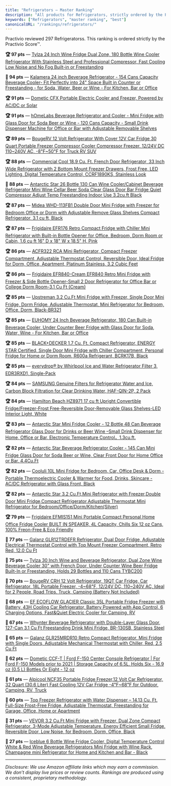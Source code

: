```yaml
---
title: "Refrigerators — Master Ranking"
description: "All products for Refrigerators, strictly ordered by the Practivio Score™."
keywords: ["Refrigerators", "master ranking", "best"]
canonicalURL: "/rankings/refrigerators/"
---
```


Practivio reviewed 297 Refrigeratorss. This ranking is ordered strictly by the Practivio Score™.

**🏆 97 pts** — [Tylza 24 Inch Wine Fridge Dual Zone, 180 Bottle Wine Cooler Refrigerator With Stainless Steel and Professional Compressor, Fast Cooling Low Noise and No Fog Built-in or Freestanding](/products/tylza-24-inch-wine-fridge-dual-zone-180-bottle-wine-cooler-refrigerator-with-stainless-steel-and-professional-compressor-fast-cooling-low-noise-and-no-fog-built-in-or-freestanding-B09NBWS5P4/)

**💎 94 pts** — [Kalamera 24 inch Beverage Refrigerator - 154 Cans Capacity Beverage Cooler- Fit Perfectly into 24" Space Built in Counter or Freestanding - for Soda, Water, Beer or Wine - For Kitchen, Bar or Office](/products/kalamera-24-inch-beverage-refrigerator-154-cans-capacity-beverage-cooler-fit-perfectly-into-24-space-built-in-counter-or-freestanding-for-soda-water-beer-or-wine-for-kitchen-bar-or-office-B01N9RPCT5/)

**🏆 91 pts** — [Dometic CFX Portable Electric Cooler and Freezer, Powered by AC/DC or Solar](/products/dometic-cfx-portable-electric-cooler-and-freezer-powered-by-acdc-or-solar-B083V6M9G8/)

**🏆 91 pts** — [hOmeLabs Beverage Refrigerator and Cooler - Mini Fridge with Glass Door for Soda Beer or Wine - 120 Cans Capacity - Small Drink Dispenser Machine for Office or Bar with Adjustable Removable Shelves](/products/homelabs-beverage-refrigerator-and-cooler-mini-fridge-with-glass-door-for-soda-beer-or-wine-120-cans-capacity-small-drink-dispenser-machine-for-office-or-bar-with-adjustable-removable-shelves-B0786TJC33/)

**🏆 89 pts** — [BougeRV 12 Volt Refrigerator With Cover 12V Car Fridge 30 Quart Portable Freezer Compressor Cooler Compressor Freezer, 12/24V DC 110~240V AC, -8℉~50℉ for Truck RV SUV](/products/bougerv-12-volt-refrigerator-with-cover-12v-car-fridge-30-quart-portable-freezer-compressor-cooler-compressor-freezer-1224v-dc-110240v-ac-8F50F-for-truck-rv-suv-B09V2G5H7Z/)

**🏆 88 pts** — [Commercial Cool 18.9 Cu. Ft. French Door Refrigerator, 33 Inch Wide Refrigerator with 2 Bottom Mount Freezer Drawers, Frost Free, LED Lighting, Digital Temperature Control, CCRF1890KS, Stainless Look](/products/commercial-cool-189-cu-ft-french-door-refrigerator-33-inch-wide-refrigerator-with-2-bottom-mount-freezer-drawers-frost-free-led-lighting-digital-temperature-control-ccrf1890ks-stainless-look-B0D41JW8MK/)

**💎 88 pts** — [Antarctic Star 26 Bottle 130 Can Wine Cooler/Cabinet Beverage Refrigerator Mini Wine Cellar Beer Soda Clear Glass Door Bar Fridge Quiet Compressor Adjust Temp Freestanding Indoor Use 3.2cu.ft Black](/products/antarctic-star-26-bottle-130-can-wine-coolercabinet-beverage-refrigerator-mini-wine-cellar-beer-soda-clear-glass-door-bar-fridge-quiet-compressor-adjust-temp-freestanding-indoor-use-32cuft-black-B07F9PH82Z/)

**🏆 87 pts** — [Midea WHD-113FB1 Double Door Mini Fridge with Freezer for Bedroom Office or Dorm with Adjustable Remove Glass Shelves Compact Refrigerator, 3.1 cu ft, Black](/products/midea-whd-113fb1-double-door-mini-fridge-with-freezer-for-bedroom-office-or-dorm-with-adjustable-remove-glass-shelves-compact-refrigerator-31-cu-ft-black-B00MVVIMFG/)

**🏆 87 pts** — [Frigidaire EFR176 Retro Compact Fridge with Chiller Mini Refrigerator with Built-in Bottle Opener for Office, Bedroom, Dorm Room or Cabin, 1.6 cu ft 16" D x 18" W x 18.5" H, Pink](/products/frigidaire-efr176-retro-compact-fridge-with-chiller-mini-refrigerator-with-built-in-bottle-opener-for-office-bedroom-dorm-room-or-cabin-16-cu-ft-16-d-x-18-w-x-185-h-pink-B073S1GJW4/)

**🏆 86 pts** — [ACFR322 RCA Mini Refrigerator, Compact Freezer Compartment, Adjustable Thermostat Control, Reversible Door, Ideal Fridge for Dorm, Office, Apartment, Platinum Stainless, 3.2 Cubic Feet](/products/acfr322-rca-mini-refrigerator-compact-freezer-compartment-adjustable-thermostat-control-reversible-door-ideal-fridge-for-dorm-office-apartment-platinum-stainless-32-cubic-feet-B00IR8H55A/)

**🏆 86 pts** — [Frigidaire EFR840-Cream EFR840 Retro Mini Fridge with Freezer & Side Bottle Opener-Small 2 Door Refrigerator for Office Bar or College Dorm Room-3.1 Cu Ft (Cream)](/products/frigidaire-efr840-cream-efr840-retro-mini-fridge-with-freezer-side-bottle-opener-small-2-door-refrigerator-for-office-bar-or-college-dorm-room-31-cu-ft-cream-B0BW88K1R3/)

**🏆 85 pts** — [Upstreman 3.2 Cu.Ft Mini Fridge with Freezer, Single Door Mini Fridge, Dorm Fridge, Adjustable Thermostat, Mini Refrigerator for Bedroom, Office, Dorm, Black-BR321](/products/upstreman-32-cuft-mini-fridge-with-freezer-single-door-mini-fridge-dorm-fridge-adjustable-thermostat-mini-refrigerator-for-bedroom-office-dorm-black-br321-B09RWFZTWW/)

**🏆 85 pts** — [EUHOMY 24 Inch Beverage Refrigerator, 180 Can Built-in Beverage Cooler, Under Counter Beer Fridge with Glass Door for Soda, Water, Wine - For Kitchen, Bar or Office](/products/euhomy-24-inch-beverage-refrigerator-180-can-built-in-beverage-cooler-under-counter-beer-fridge-with-glass-door-for-soda-water-wine-for-kitchen-bar-or-office-B0CL7T9K48/)

**🏆 85 pts** — [BLACK+DECKER 1.7 Cu. Ft. Compact Refrigerator, ENERGY STAR Certified, Single Door Mini Fridge with Chiller Compartment, Personal Fridge for Home or Dorm Room, R600a Refrigerant, BCRK17B, Black](/products/blackdecker-17-cu-ft-compact-refrigerator-energy-star-certified-single-door-mini-fridge-with-chiller-compartment-personal-fridge-for-home-or-dorm-room-r600a-refrigerant-bcrk17b-black-B01DZQI6YW/)

**🏆 85 pts** — [everydrop® by Whirlpool Ice and Water Refrigerator Filter 3, EDR3RXD1, Single-Pack](/products/everydrop-by-whirlpool-ice-and-water-refrigerator-filter-3-edr3rxd1-single-pack-B00UB441HS/)

**🏆 84 pts** — [SAMSUNG Genuine Filters for Refrigerator Water and Ice, Carbon Block Filtration for Clear Drinking Water, HAF-QIN-2P, 2 Pack](/products/samsung-genuine-filters-for-refrigerator-water-and-ice-carbon-block-filtration-for-clear-drinking-water-haf-qin-2p-2-pack-B09HR7L313/)

**🏆 84 pts** — [Hamilton Beach HZ8971 17 cu ft Upright Convertible Fridge/Freezer-Frost Free-Reversible Door-Removable Glass Shelves-LED Interior Light, White](/products/hamilton-beach-hz8971-17-cu-ft-upright-convertible-fridgefreezer-frost-free-reversible-door-removable-glass-shelves-led-interior-light-white-B0C1M7G35Q/)

**🏆 83 pts** — [Antarctic Star Mini Fridge Cooler - 12 Bottle 48 Can Beverage Refrigerator Glass Door for Drinks or Beer Wine –Small Drink Dispenser for Home, Office or Bar, Electronic Temperature Control，1.3cu.ft.](/products/antarctic-star-mini-fridge-cooler-12-bottle-48-can-beverage-refrigerator-glass-door-for-drinks-or-beer-wine-small-drink-dispenser-for-home-office-or-bar-electronic-temperature-control13cuft-B0CP8ZGNBX/)

**🏆 82 pts** — [Antarctic Star Beverage Refrigerator Cooler - 145 Can Mini Fridge Glass Door for Soda Beer or Wine, Clear Front Door for Home Office or Bar, 4.4Cu.Ft](/products/antarctic-star-beverage-refrigerator-cooler-145-can-mini-fridge-glass-door-for-soda-beer-or-wine-clear-front-door-for-home-office-or-bar-44cuft-B08VN1SJ3J/)

**🏆 82 pts** — [Cooluli 10L Mini Fridge for Bedroom, Car, Office Desk & Dorm - Portable Thermoelectric Cooler & Warmer for Food, Drinks, Skincare - AC/DC Refrigerator with Glass Front, Black](/products/cooluli-10l-mini-fridge-for-bedroom-car-office-desk-dorm-portable-thermoelectric-cooler-warmer-for-food-drinks-skincare-acdc-refrigerator-with-glass-front-black-B07Y8TM6SW/)

**🏆 82 pts** — [Antarctic Star 3.2 Cu.Ft,Mini Refrigerator with Freezer,Double Door Mini Fridge,Compact Refrigerator,Adjustable Thermostat,Mini Refrigerator for Bedroom/Office/Dorm/Kitchen(Silver)](/products/antarctic-star-32-cuftmini-refrigerator-with-freezerdouble-door-mini-fridgecompact-refrigeratoradjustable-thermostatmini-refrigerator-for-bedroomofficedormkitchensilver-B0FC6ZMWXV/)

**🏆 79 pts** — [Frigidaire EFMIS151 Mini Portable Compact Personal Home Office Fridge Cooler BUILT IN SPEAKER, 4L Capacity, Chills Six 12 oz Cans, 100% Freon-Free & Eco Friendly](/products/frigidaire-efmis151-mini-portable-compact-personal-home-office-fridge-cooler-built-in-speaker-4l-capacity-chills-six-12-oz-cans-100-freon-free-eco-friendly-B07WWKFGH8/)

**🛒 77 pts** — [Galanz GLR12TRDEFR Refrigerator, Dual Door Fridge, Adjustable Electrical Thermostat Control with Top Mount Freezer Compartment, Retro Red, 12.0 Cu Ft](/products/galanz-glr12trdefr-refrigerator-dual-door-fridge-adjustable-electrical-thermostat-control-with-top-mount-freezer-compartment-retro-red-120-cu-ft-B07R121SW9/)

**🛒 75 pts** — [Tylza 30 Inch Wine and Beverage Refrigerator, Dual Zone Wine Beverage Cooler 30" with French Door, Under Counter Wine Beer Fridge Built-In or Freestanding, Holds 29 Bottles and 110 Cans TYBC200](/products/tylza-30-inch-wine-and-beverage-refrigerator-dual-zone-wine-beverage-cooler-30-with-french-door-under-counter-wine-beer-fridge-built-in-or-freestanding-holds-29-bottles-and-110-cans-tybc200-B0BXLLQ6GK/)

**🛒 70 pts** — [BougeRV CRH 12 Volt Refrigerator, 19QT Car Fridge, Car Refrigerator, 18L Portable Freezer, -4~68℉, 12/24V DC, 110~240V AC, Ideal for 2 People, Road Trips, Truck, Camping (Battery Not Included)](/products/bougerv-crh-12-volt-refrigerator-19qt-car-fridge-car-refrigerator-18l-portable-freezer-468F-1224v-dc-110240v-ac-ideal-for-2-people-road-trips-truck-camping-battery-not-included-B0DTPDQD4J/)

**🛒 68 pts** — [EF ECOFLOW GLACIER Classic 35L Portable Fridge Freezer with Battery, 43H Cooling Car Refrigerator, Battery Powered with App Control, 6 Charging Options, Fast&Quiet Electric Cooler for Camping, RV](/products/ef-ecoflow-glacier-classic-35l-portable-fridge-freezer-with-battery-43h-cooling-car-refrigerator-battery-powered-with-app-control-6-charging-options-fastquiet-electric-cooler-for-camping-rv-B0F62HMKBX/)

**🛒 67 pts** — [Whynter Beverage Refrigerator with Double-Layer Glass Door, 127-Can 3.1 Cu Ft Freestanding Drink Mini Fridge, BR-130SB, Stainless Steel](/products/whynter-beverage-refrigerator-with-double-layer-glass-door-127-can-31-cu-ft-freestanding-drink-mini-fridge-br-130sb-stainless-steel-B00P7QI4IM/)

**🛒 65 pts** — [Galanz GLR25MRDR10 Retro Compact Refrigerator, Mini Fridge with Single Doors, Adjustable Mechanical Thermostat with Chiller, Red, 2.5 Cu Ft](/products/galanz-glr25mrdr10-retro-compact-refrigerator-mini-fridge-with-single-doors-adjustable-mechanical-thermostat-with-chiller-red-25-cu-ft-B0892PS7ZS/)

**🛒 62 pts** — [Dometic CCF-T | Ford F-150 Center Console Refrigerator | For Ford F-150 Models prior to 2021 | Storage Capacity of 6.5L. Holds Six - 16.9 oz (0.5 L) Bottles Or Eight - 12 oz](/products/dometic-ccf-t-ford-f-150-center-console-refrigerator-for-ford-f-150-models-prior-to-2021-storage-capacity-of-65l-holds-six-169-oz-05-l-bottles-or-eight-12-oz-B08NTP56NX/)

**🚫 61 pts** — [Alpicool NCF35 Portable Fridge Freezer,12 Volt Car Refrigerator, 32 Quart (30.6 Liter) Fast Cooling 12V Car Fridge -4℉~68℉,for Outdoor, Camping, RV, Truck](/products/alpicool-ncf35-portable-fridge-freezer12-volt-car-refrigerator-32-quart-306-liter-fast-cooling-12v-car-fridge-4F68Ffor-outdoor-camping-rv-truck-B0DSSV4X41/)

**🚫 60 pts** — [Top Freezer Refrigerator with Water Dispenser – 14.13 Cu. Ft. Full-Size Frost-Free Fridge, Adjustable Thermostat, Freestanding for Garage, Office, Home or Apartment](/products/top-freezer-refrigerator-with-water-dispenser-1413-cu-ft-full-size-frost-free-fridge-adjustable-thermostat-freestanding-for-garage-office-home-or-apartment-B0DFZ6RXNT/)

**🚫 31 pts** — [VEVOR 3.2 Cu.Ft Mini Fridge with Freezer, Dual Zone Compact Refrigerator, 3-Mode Adjustable Temperature, Energy Efficient Small Fridge, Reversible Door, Low Noise, for Bedroom, Dorm, Office, Black](/products/vevor-32-cuft-mini-fridge-with-freezer-dual-zone-compact-refrigerator-3-mode-adjustable-temperature-energy-efficient-small-fridge-reversible-door-low-noise-for-bedroom-dorm-office-black-B0FN1YXVD5/)

**🚫 27 pts** — [Iceblue 6 Bottle Wine Fridge Cooler, Digital Temperature Control White & Red Wine Beverage Refrigerators Mini Fridge with Wine Rack, Champagne mini Refrigerator for Home and Kitchen and Bar - Black](/products/iceblue-6-bottle-wine-fridge-cooler-digital-temperature-control-white-red-wine-beverage-refrigerators-mini-fridge-with-wine-rack-champagne-mini-refrigerator-for-home-and-kitchen-and-bar-black-B0FDFHJ9ZJ/)

---
_Disclosure: We use Amazon affiliate links which may earn a commission. We don’t display live prices or review counts. Rankings are produced using a consistent, proprietary methodology._
